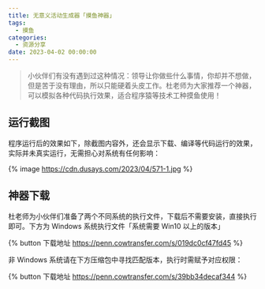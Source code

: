```yaml
---
title: 无意义活动生成器「摸鱼神器」
tags:
  - 摸鱼
categories:
  - 资源分享
date: 2023-04-02 00:00:00
---
```


> 小伙伴们有没有遇到过这种情况：领导让你做些什么事情，你却并不想做，但是苦于没有理由，所以只能硬着头皮工作。杜老师为大家推荐一个神器，可以模拟各种代码执行效果，适合程序猿等技术工种摸鱼使用！

<!-- more -->

## 运行截图

程序运行后的效果如下，除截图内容外，还会显示下载、编译等代码运行的效果，实际并未真实运行，无需担心对系统有任何影响：

{% image https://cdn.dusays.com/2023/04/571-1.jpg %}

## 神器下载

杜老师为小伙伴们准备了两个不同系统的执行文件，下载后不需要安装，直接执行即可。下方为 Windows 系统执行文件「系统需要 Win10 以上的版本」

{% button 下载地址 https://penn.cowtransfer.com/s/019dc0cf47fd45 %}

非 Windows 系统请在下方压缩包中寻找匹配版本，执行时需赋予对应权限：

{% button 下载地址 https://penn.cowtransfer.com/s/39bb34decaf344 %}